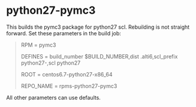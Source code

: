 # python27-pymc3

This builds the pymc3 package for python27 scl.  Rebuilding is not straight forward.  Set these
parameters in the build job:

> RPM = pymc3
>
> DEFINES = build_number $BUILD_NUMBER,dist .alti6,scl_prefix python27-,scl python27
>
> ROOT = centos6.7-python27-x86_64
>
> REPO_NAME = rpms-python27-pymc3

All other parameters can use defaults.
